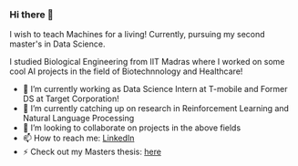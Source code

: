 ### Hi there 👋

I wish to teach Machines for a living! Currently, pursuing my second master's in Data Science. 

I studied Biological Engineering from IIT Madras where I worked on some cool AI projects in the field of Biotechnnology and Healthcare!

- 🔭 I’m currently working as Data Science Intern at T-mobile and Former DS at Target Corporation!
- 🌱 I’m currently catching up on research in Reinforcement Learning and Natural Language Processing
- 👯 I’m looking to collaborate on projects in the above fields
- 📫 How to reach me: [LinkedIn](https://www.linkedin.com/in/shritej-chavan24/)
- ⚡ Check out my Masters thesis: [here](https://github.com/Shritej24c/Masters_Thesis)

